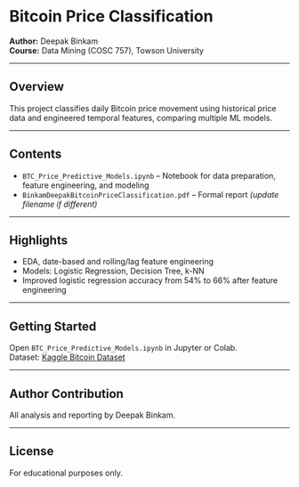 # Bitcoin Price Classification

**Author:** Deepak Binkam  
**Course:** Data Mining (COSC 757), Towson University

---

## Overview

This project classifies daily Bitcoin price movement using historical price data and engineered temporal features, comparing multiple ML models.

---

## Contents

- `BTC_Price_Predictive_Models.ipynb` – Notebook for data preparation, feature engineering, and modeling
- `BinkamDeepakBitcoinPriceClassification.pdf` – Formal report *(update filename if different)*

---

## Highlights

- EDA, date-based and rolling/lag feature engineering
- Models: Logistic Regression, Decision Tree, k-NN
- Improved logistic regression accuracy from 54% to 66% after feature engineering

---

## Getting Started

Open `BTC_Price_Predictive_Models.ipynb` in Jupyter or Colab.  
Dataset: [Kaggle Bitcoin Dataset]([https://www.kaggle.com/datasets/...](https://www.kaggle.com/datasets/shahidk3075/bitcoin-price-prediction-dataset?resource=download))

---

## Author Contribution

All analysis and reporting by Deepak Binkam.

---

## License

For educational purposes only.
